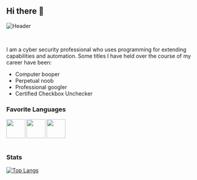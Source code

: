 ## Hi there 👋

![Header](https://github.com/theRealFr13nd/theRealFr13nd/blob/main/static/terminal.gif "Header")

<br clear="all">

I am a cyber security professional who uses programming for extending capabilities and automation. Some titles I have held over the course of my career have been:
* Computer booper
* Perpetual noob
* Professional googler
* Certified Checkbox Unchecker


### Favorite Languages
<img src="https://github.com/theRealFr13nd/theRealFr13nd/blob/main/static/python.svg" align=left width=50 height=50>
<img src="https://github.com/theRealFr13nd/theRealFr13nd/blob/main/static/go.svg" align=left width=50 height=50>
<img src="https://github.com/theRealFr13nd/theRealFr13nd/blob/main/static/csharp.svg" align=left width=50 height=50>

<br clear="all">
<br clear="all">

### Stats
[![Top Langs](https://github-readme-stats.vercel.app/api/top-langs/?username=theRealFr13nd)](https://github.com/anuraghazra/github-readme-stats)

